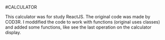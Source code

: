 #CALCULATOR

This calculator was for study ReactJS. The original code was made by COD3R. I moddified the code to work with functions (original uses classes) and added some functions, like see the last operation on the calculator display.
